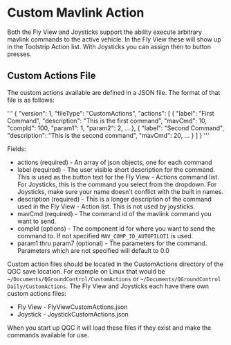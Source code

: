 # Custom Mavlink Action

Both the Fly View and Joysticks support the ability execute arbitrary mavlink commands to the active vehicle. In the Fly View these will show up in the Toolstrip Action list. With Joysticks you can assign then to button presses.

## Custom Actions File

The custom actions available are defined in a JSON file. The format of that file is as follows:

'''
{
    "version":    1,
    "fileType":   "CustomActions",
    "actions":
[
{
    "label":        "First Command",
    "description":  "This is the first command",
    "mavCmd":       10,
    "compId":       100,
    "param1":       1,
    "param2":       2,
    ...
},
{
    "label":        "Second Command",
    "description":  "This is the second command",
    "mavCmd":       20,
    ...
}
]
}
'''

Fields:
* actions (required) - An array of json objects, one for each command
* label (required) - The user visible short description for the command. This is used as the button text for the Fly View - Actions command list. For Joysticks, this is the command you select from the dropdown. For Joysticks, make sure your name doesn't conflict with the built in names.
* description (required) - This is a longer description of the command used in the Fly View - Action list. This is not used by joysticks.
* mavCmd (required) - The command id of the mavlink command you want to send.
* compId (options) - The component id for where you want to send the command to. If not specified `MAV_COMP_ID_AUTOPILOT1` is used.
* param1 thru param7 (optional) - The parameters for the command. Parameters which are not specified will default to 0.0

Custom action files should be located in the CustomActions directory of the QGC save location. For example on Linux that would be `~/Documents/QGroundControl/CustomActions` or `~/Documents/QGroundControl Daily/CustomActions`. The Fly View and Joysticks each have there own custom actions files:
* Fly View - FlyViewCustomActions.json
* Joystick - JoystickCustomActions.json

When you start up QGC it will load these files if they exist and make the commands available for use.